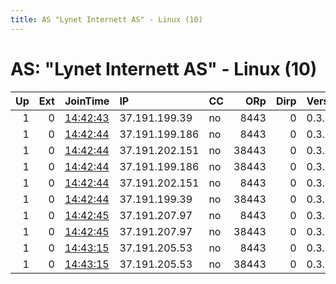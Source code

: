 ```yaml
---
title: AS "Lynet Internett AS" - Linux (10)
---
```


# AS: "Lynet Internett AS" - Linux (10)

|   Up |   Ext | JoinTime                                                                                            | IP             | CC   |   ORp |   Dirp | Version   | Contact   | Nickname   |   eFamMembers |
|-----:|------:|:----------------------------------------------------------------------------------------------------|:---------------|:-----|------:|-------:|:----------|:----------|:-----------|--------------:|
|    1 |     0 | [14:42:43](https://metrics.torproject.org/rs.html#details/ACE3F273909CFC1F2DF8771F58A4080CD786E012) | 37.191.199.39  | no   |  8443 |      0 | 0.3.5.8   | None      | Unnamed    |             1 |
|    1 |     0 | [14:42:44](https://metrics.torproject.org/rs.html#details/13920A7548CF59D4DA44CB2147DE958AD0BFD534) | 37.191.199.186 | no   |  8443 |      0 | 0.3.5.8   | None      | Unnamed    |             1 |
|    1 |     0 | [14:42:44](https://metrics.torproject.org/rs.html#details/1C79D5A473214714A761C0A40DD2D5B031F7E980) | 37.191.202.151 | no   | 38443 |      0 | 0.3.5.8   | None      | Unnamed    |             1 |
|    1 |     0 | [14:42:44](https://metrics.torproject.org/rs.html#details/2780DE2DD03C82B3F32B648DB660018D4318ABCE) | 37.191.199.186 | no   | 38443 |      0 | 0.3.5.8   | None      | Unnamed    |             1 |
|    1 |     0 | [14:42:44](https://metrics.torproject.org/rs.html#details/3FFDFB5A9A278C7C303745606DB5B68FC5B9FADF) | 37.191.202.151 | no   |  8443 |      0 | 0.3.5.8   | None      | Unnamed    |             1 |
|    1 |     0 | [14:42:44](https://metrics.torproject.org/rs.html#details/D6F2033331324529C838B73732220846BE822DCD) | 37.191.199.39  | no   | 38443 |      0 | 0.3.5.8   | None      | Unnamed    |             1 |
|    1 |     0 | [14:42:45](https://metrics.torproject.org/rs.html#details/0AF90285D6B3ECC52ABFA3CB31404DF6FAF93134) | 37.191.207.97  | no   |  8443 |      0 | 0.3.5.8   | None      | Unnamed    |             1 |
|    1 |     0 | [14:42:45](https://metrics.torproject.org/rs.html#details/A56A0120A21557832000D5C68FCD7DE08E82A3B0) | 37.191.207.97  | no   | 38443 |      0 | 0.3.5.8   | None      | Unnamed    |             1 |
|    1 |     0 | [14:43:15](https://metrics.torproject.org/rs.html#details/CC100DC017A25E244C35C964BB518E4308415ACC) | 37.191.205.53  | no   |  8443 |      0 | 0.3.5.8   | None      | Unnamed    |             1 |
|    1 |     0 | [14:43:15](https://metrics.torproject.org/rs.html#details/ED36124515F71E2E2401D70D9EFC3CAEB08D611B) | 37.191.205.53  | no   | 38443 |      0 | 0.3.5.8   | None      | Unnamed    |             1 |
